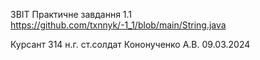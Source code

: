 ЗВІТ 
Практичне завдання 1.1
https://github.com/txnnyk/-1_1/blob/main/String.java


Курсант 314 н.г. ст.солдат Кононученко А.В.
09.03.2024
